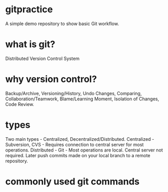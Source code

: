 # gitpractice
A simple demo repository to show basic Git workflow.

# what is git? 
Distributed Version Control System

# why version control?
Backup/Archive, Versioning/History, Undo Changes, Comparing, Collaboration/Teamwork, Blame/Learning Moment, Isolation of Changes, Code Review.

# types
Two main types - Centralized, Decentralized/Distributed.
Centralized - Subversion, CVS - Requires connection to central server for most operations.
Distributed - Git - Most operations are local. Central server not required. Later push commits made on your local branch to a remote repository.

# commonly used git commands
